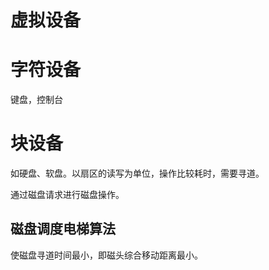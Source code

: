 # 虚拟设备

# 字符设备
键盘，控制台  

# 块设备
如硬盘、软盘。以扇区的读写为单位，操作比较耗时，需要寻道。  

通过磁盘请求进行磁盘操作。

## 磁盘调度电梯算法

使磁盘寻道时间最小，即磁头综合移动距离最小。